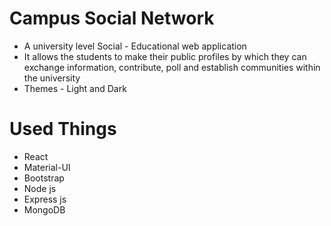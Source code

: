 
# Campus Social Network 
- A university level Social - Educational web application
- It allows the students to make their public profiles by which they can exchange information, contribute, poll and establish communities within the university
- Themes - Light and Dark

 # Used Things
- React
- Material-UI
- Bootstrap
- Node js
- Express js
- MongoDB


